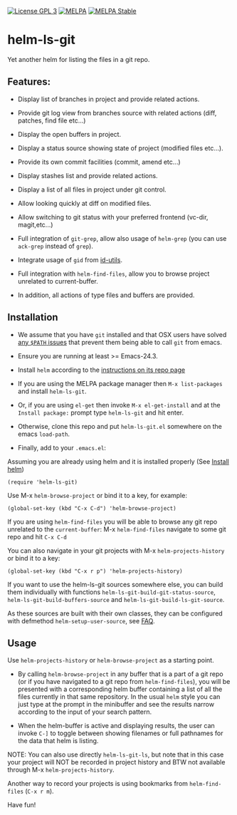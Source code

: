 <p><a href="http://www.gnu.org/licenses/gpl-3.0.txt"><img src="https://img.shields.io/badge/license-GPL_3-green.svg" alt="License GPL 3" /></a>
<a href="http://melpa.org/#/helm-ls-git"><img src="http://melpa.org/packages/helm-ls-git-badge.svg" alt="MELPA" title="" /></a>
<a href="http://stable.melpa.org/#/helm-ls-git"><img src="http://stable.melpa.org/packages/helm-ls-git-badge.svg" alt="MELPA Stable" title="" /></a></p>

# helm-ls-git

Yet another helm for listing the files in a git repo.

## Features:

* Display list of branches in project and provide related actions.

* Provide git log view from branches source with related actions (diff, patches, find file etc...)

* Display the open buffers in project.

* Display a status source showing state of project (modified files etc...).

* Provide its own commit facilities (commit, amend etc...)

* Display stashes list and provide related actions.

* Display a list of all files in project under git control.

* Allow looking quickly at diff on modified files.

* Allow switching to git status with your preferred frontend (vc-dir, magit,etc...)

* Full integration of `git-grep`, allow also usage of `helm-grep` (you can use `ack-grep` instead of `grep`).

* Integrate usage of `gid` from [id-utils](https://www.gnu.org/software/idutils/).

* Full integration with `helm-find-files`, allow you to browse project unrelated to current-buffer.

* In addition, all actions of type files and buffers are provided.

## Installation

* We assume that you have `git` installed and that OSX users have
  solved [any `$PATH` issues](https://gist.github.com/jhrr/8852178)
  that prevent them being able to call `git` from emacs.

* Ensure you are running at least >= Emacs-24.3.

* Install `helm` according to the [instructions on its repo
  page](https://github.com/emacs-helm/helm#getting-started)

* If you are using the MELPA package manager then `M-x list-packages`
  and install `helm-ls-git`.

* Or, if you are using `el-get` then invoke `M-x el-get-install` and at
  the `Install package:` prompt type `helm-ls-git` and hit enter.

* Otherwise, clone this repo and put `helm-ls-git.el` somewhere on the
  emacs `load-path`.

* Finally, add to your `.emacs.el`:

Assuming you are already using helm and it is installed properly (See [Install helm](http://emacs-helm.github.io/helm/))

```elisp
(require 'helm-ls-git)
```
Use M-x `helm-browse-project` or bind it to a key, for example:

```elisp
(global-set-key (kbd "C-x C-d") 'helm-browse-project)
```

If you are using `helm-find-files` you will be able to browse any git repo unrelated
to the `current-buffer`:
M-x `helm-find-files`
navigate to some git repo and hit `C-x C-d`

You can also navigate in your git projects with M-x `helm-projects-history` or bind it to a key:

```elisp
(global-set-key (kbd "C-x r p") 'helm-projects-history)
```

If you want to use the helm-ls-git sources somewhere else, you can build them individually with functions
`helm-ls-git-build-git-status-source`, 
`helm-ls-git-build-buffers-source` and `helm-ls-git-build-ls-git-source`.

As these sources are built with their own classes, they can be configured with defmethod `helm-setup-user-source`,
see [FAQ](https://github.com/emacs-helm/helm/wiki/FAQ#why-is-a-customizable-helm-source-nil).

## Usage

Use `helm-projects-history` or `helm-browse-project` as a starting point.

* By calling `helm-browse-project` in any buffer that is a part of a
  git repo (or if you have navigated to a git repo from
  `helm-find-files`), you will be presented with a corresponding helm
  buffer containing a list of all the files currently in that same
  repository. In the usual `helm` style you can just type at the
  prompt in the minibuffer and see the results narrow according to the
  input of your search pattern.

* When the helm-buffer is active and displaying results, the user can
  invoke `C-]` to toggle between showing filenames or full pathnames
  for the data that helm is listing.

NOTE: You can also use directly `helm-ls-git-ls`, but note that in
this case your project will NOT be recorded in project history and BTW
not available through M-x `helm-projects-history`.

Another way to record your projects is using bookmarks from `helm-find-files` (`C-x r m`).

Have fun!

